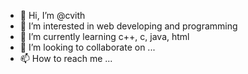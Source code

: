 - 👋 Hi, I’m @cvith
- 👀 I’m interested in web developing and programming
- 🌱 I’m currently learning c++, c, java, html
- 💞️ I’m looking to collaborate on ...
- 📫 How to reach me ...

<!---
cvith/cvith is a ✨ special ✨ repository because its `README.md` (this file) appears on your GitHub profile.
You can click the Preview link to take a look at your changes.
--->
